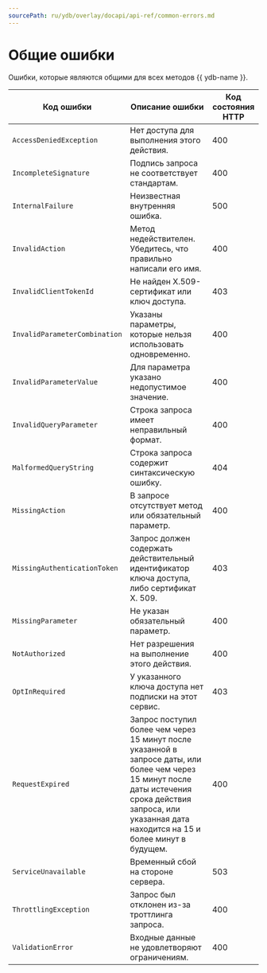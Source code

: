 ```yaml
---
sourcePath: ru/ydb/overlay/docapi/api-ref/common-errors.md
---
```

# Общие ошибки

Ошибки, которые являются общими для всех методов {{ ydb-name }}.

Код ошибки | Описание ошибки | Код состояния HTTP
----- | ----- | -----
`AccessDeniedException` | Нет доступа для выполнения этого действия. | 400
`IncompleteSignature` | Подпись запроса не соответствует стандартам. | 400
`InternalFailure` | Неизвестная внутренняя ошибка. | 500
`InvalidAction` | Метод недействителен. Убедитесь, что правильно написали его имя. | 400
`InvalidClientTokenId` | Не найден X.509-сертификат или ключ доступа. | 403
`InvalidParameterCombination` | Указаны параметры, которые нельзя использовать одновременно. | 400
`InvalidParameterValue` | Для параметра указано недопустимое значение. | 400
`InvalidQueryParameter` | Строка запроса имеет неправильный формат. | 400
`MalformedQueryString` | Строка запроса содержит синтаксическую ошибку. | 404
`MissingAction` | В запросе отсутствует метод или обязательный параметр. | 400
`MissingAuthenticationToken` | Запрос должен содержать действительный идентификатор ключа доступа, либо сертификат X. 509. | 403
`MissingParameter` | Не указан обязательный параметр. | 400
`NotAuthorized` | Нет разрешения на выполнение этого действия. | 400
`OptInRequired` | У указанного ключа доступа нет подписки на этот сервис. | 403
`RequestExpired` | Запрос поступил более чем через 15 минут после указанной в запросе даты, или более чем через 15 минут после даты истечения срока действия запроса, или указанная дата находится на 15 и более минут в будущем. | 400
`ServiceUnavailable` | Временный сбой на стороне сервера. | 503
`ThrottlingException` | Запрос был отклонен из-за троттлинга запроса. | 400
`ValidationError` | Входные данные не удовлетворяют ограничениям. | 400
